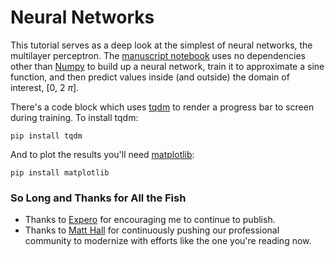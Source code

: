 # Neural Networks

This tutorial serves as a deep look at the simplest of neural networks, the multilayer perceptron. The [manuscript notebook](https://github.com/seg/tutorials-2018/blob/master/1808_Neural_Network/manuscript.ipynb) uses no dependencies other than [Numpy](http://www.numpy.org/) to build up a neural network, train it to approximate a sine function, and then predict values inside (and outside) the domain of interest, [0, 2 $\pi$].

There's a code block which uses [tqdm](https://pypi.org/project/tqdm/) to render a progress bar to screen during training. To install tqdm:

`pip install tqdm`

And to plot the results you'll need [matplotlib](https://matplotlib.org/2.0.0/users/installing.html):

`pip install matplotlib`

### So Long and Thanks for All the Fish

* Thanks to [Expero](https://experoinc.com) for encouraging me to continue to publish.
* Thanks to [Matt Hall](https://agilescientific.com/who/) for continuously pushing our professional community to modernize with efforts like the one you're reading now.
